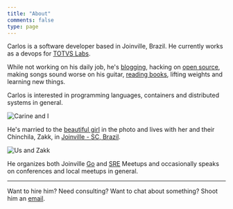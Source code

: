 ```yaml
---
title: "About"
comments: false
type: page
---
```


Carlos is a software developer based in Joinville, Brazil. He currently works
as a devops for [TOTVS Labs](http://totvslabs.com).

While not working on his daily job, he's [blogging](https://carlosbecker.com),
hacking on [open source](https://github.com/caarlos0),
making songs sound worse on his guitar,
[reading books](https://goodreads.com/caarlos0),
lifting weights and learning new things.

Carlos is interested in programming languages, containers and distributed
systems in general.

![Carine and I](/public/images/BVkAmf_FoQh.jpg)

He's married to the [beautiful girl](http://twitter.com/carinemeyer) in the
photo and lives with her and their Chinchila, Zakk,
in [Joinville - SC, Brazil](http://goo.gl/maps/9tvI4).

![Us and Zakk](/public/images/xAxDpgKG5H.jpg)

He organizes both Joinville [Go](https://www.meetup.com/Joinville-Go-Meetup/)
and [SRE](https://www.meetup.com/Joinville-SRE-Meetup/) Meetups and
occasionally speaks on conferences and local meetups in general.

---

Want to hire him? Need consulting? Want to chat about something? Shoot him an
[email](mailto:contact@carlosbecker.com).
